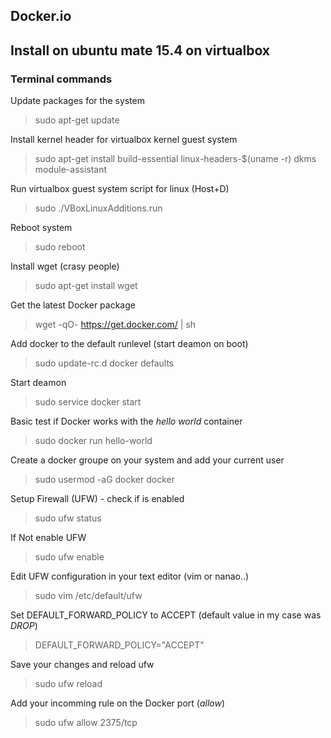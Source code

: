 ## Docker.io

## Install on ubuntu mate 15.4 on virtualbox
### Terminal commands
Update packages for the system
> sudo apt-get update

Install kernel header for virtualbox kernel guest system
> sudo apt-get install build-essential linux-headers-$(uname -r) dkms module-assistant

Run virtualbox guest system script for linux  (Host+D)
> sudo ./VBoxLinuxAdditions.run

Reboot system
> sudo reboot

Install wget (crasy people)
> sudo apt-get install wget

Get the latest Docker package
> wget -qO- https://get.docker.com/ | sh

Add docker to the default runlevel (start deamon on boot)
> sudo update-rc.d docker defaults

Start deamon
> sudo service docker start

Basic test if Docker works with the *hello world* container
> sudo docker run hello-world

Create a docker groupe on your system and add your current user
> sudo usermod -aG docker docker

Setup Firewall (UFW) - check if is enabled
> sudo ufw status

If Not enable UFW
> sudo ufw enable

Edit UFW configuration in your text editor (vim or nanao..)
> sudo vim /etc/default/ufw

Set DEFAULT_FORWARD_POLICY to ACCEPT (default value in my case was *DROP*) 
>DEFAULT_FORWARD_POLICY="ACCEPT"

Save your changes and reload ufw
> sudo ufw reload

Add your incomming rule on the Docker port (*allow*)
> sudo ufw allow 2375/tcp


